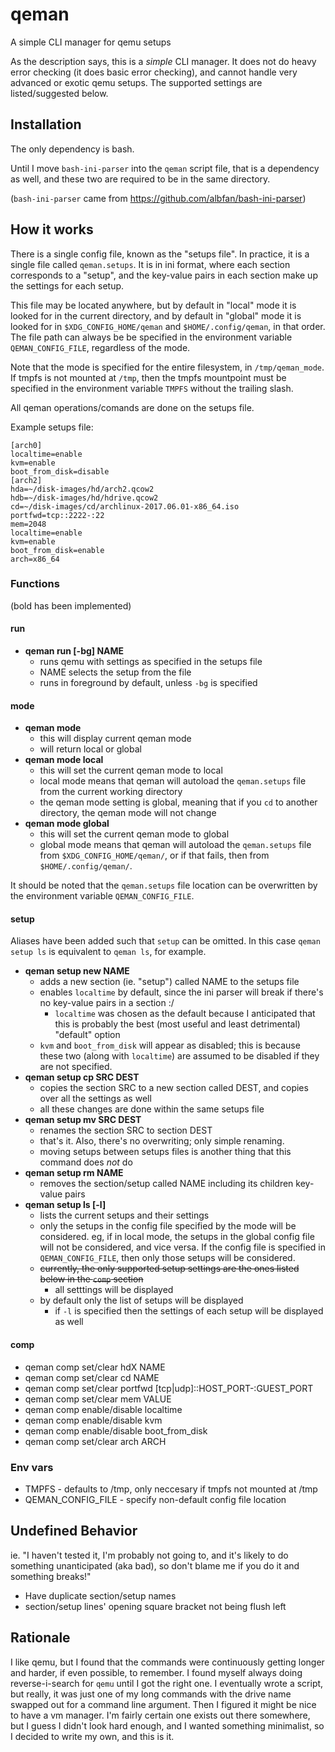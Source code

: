 # qeman

A simple CLI manager for qemu setups

As the description says, this is a _simple_ CLI manager.
It does not do heavy error checking (it does basic error checking),
and cannot handle very advanced or exotic qemu setups. The supported
settings are listed/suggested below.

## Installation

The only dependency is bash.

Until I move `bash-ini-parser` into the `qeman` script file, that
is a dependency as well, and these two are required to be in the
same directory.

(`bash-ini-parser` came from <https://github.com/albfan/bash-ini-parser>)

## How it works

There is a single config file, known as the "setups file".
In practice, it is a single file called `qeman.setups`. It is in ini
format, where each section corresponds to a "setup", and the key-value
pairs in each section make up the settings for each setup. 

This file may be located anywhere, but by default in "local" mode
it is looked for in the current directory, and by default in "global"
mode it is looked for in `$XDG_CONFIG_HOME/qeman` and
`$HOME/.config/qeman`, in that order. The file path can always be
be specified in the environment variable `QEMAN_CONFIG_FILE`,
regardless of the mode.

Note that the mode is specified for the entire filesystem,
in `/tmp/qeman_mode`. If tmpfs is not mounted at `/tmp`, then the
tmpfs mountpoint must be specified in the environment variable
`TMPFS` without the trailing slash.

All qeman operations/comands are done on the setups file.

Example setups file:
```
[arch0]
localtime=enable
kvm=enable
boot_from_disk=disable
[arch2]
hda=~/disk-images/hd/arch2.qcow2
hdb=~/disk-images/hd/hdrive.qcow2
cd=~/disk-images/cd/archlinux-2017.06.01-x86_64.iso
portfwd=tcp::2222-:22
mem=2048
localtime=enable
kvm=enable
boot_from_disk=enable
arch=x86_64
```

### Functions

(bold has been implemented)

#### run

- **qeman run [-bg] NAME**
  - runs qemu with settings as specified in the setups file
  - NAME selects the setup from the file
  - runs in foreground by default, unless `-bg` is specified

#### mode

- **qeman mode**
  - this will display current qeman mode
  - will return local or global
- **qeman mode local**
  - this will set the current qeman mode to local
  - local mode means that qeman will autoload the `qeman.setups` file from the current working directory
  - the qeman mode setting is global, meaning that if you `cd` to another directory, the qeman mode will not change
- **qeman mode global**
  - this will set the current qeman mode to global
  - global mode means that qeman will autoload the `qeman.setups` file from `$XDG_CONFIG_HOME/qeman/`, or if that fails, then from `$HOME/.config/qeman/`.

It should be noted that the `qeman.setups` file location can be overwritten by the environment variable `QEMAN_CONFIG_FILE`.

#### setup

Aliases have been added such that `setup` can be omitted. In this case `qeman setup ls` is equivalent to `qeman ls`, for example.

- **qeman setup new NAME**
  - adds a new section (ie. "setup") called NAME to the setups file
  - enables `localtime` by default, since the ini parser will break if there's no key-value pairs in a section :/
    - `localtime` was chosen as the default because I anticipated that this is probably the best (most useful and least detrimental) "default" option
  - `kvm` and `boot_from_disk` will appear as disabled; this is because these two (along with `localtime`) are assumed to be disabled if they are not specified.
- **qeman setup cp SRC DEST**
  - copies the section SRC to a new section called DEST, and copies over all the settings as well
  - all these changes are done within the same setups file
- **qeman setup mv SRC DEST**
  - renames the section SRC to section DEST
  - that's it. Also, there's no overwriting; only simple renaming.
  - moving setups between setups files is another thing that this command does *not* do
- **qeman setup rm NAME**
  - removes the section/setup called NAME including its children key-value pairs
- **qeman setup ls [-l]**
  - lists the current setups and their settings
  - only the setups in the config file specified by the mode will be considered. eg, if in local mode, the setups in the global config file will not be considered, and vice versa. If the config file is specified in `QEMAN_CONFIG_FILE`, then only those setups will be considered.
  - ~~currently, the only supported setup settings are the ones listed below in the `comp` section~~
    - all setttings will be displayed
  - by default only the list of setups will be displayed
    - if `-l` is specified then the settings of each setup will be displayed as well

#### comp

- qeman comp set/clear hdX NAME
- qeman comp set/clear cd NAME
- qeman comp set/clear portfwd [tcp|udp]::HOST_PORT-:GUEST_PORT
- qeman comp set/clear mem VALUE
- qeman comp enable/disable localtime
- qeman comp enable/disable kvm
- qeman comp enable/disable boot_from_disk
- qeman comp set/clear arch ARCH

### Env vars

- TMPFS - defaults to /tmp, only neccesary if tmpfs not mounted at /tmp
- QEMAN_CONFIG_FILE - specify non-default config file location


## Undefined Behavior

ie. "I haven't tested it, I'm probably not going to,
and it's likely to do something
unanticipated (aka bad), so don't blame me if you do it and
something breaks!"

- Have duplicate section/setup names
- section/setup lines' opening square bracket not being flush left

## Rationale

I like qemu, but I found that the commands were continuously
getting longer and harder, if even possible, to remember.
I found myself always doing reverse-i-search for `qemu` until I
got the right one. I eventually wrote a script, but really, it
was just one of my long commands with the drive name swapped out
for a command line argument. Then I figured it might be nice to have
a vm manager. I'm fairly certain one exists out there somewhere, but
I guess I didn't look hard enough, and I wanted something minimalist,
so I decided to write my own, and this is it.
